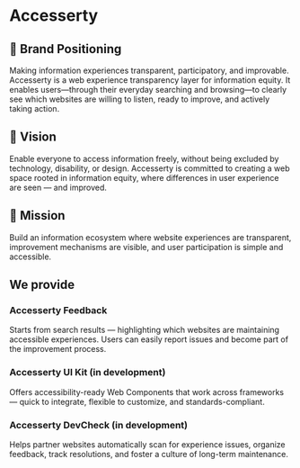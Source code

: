 # Accesserty

## 🧭 Brand Positioning
Making information experiences transparent, participatory, and improvable.
Accesserty is a web experience transparency layer for information equity. It enables users—through their everyday searching and browsing—to clearly see which websites are willing to listen, ready to improve, and actively taking action.

## 🌟 Vision 
Enable everyone to access information freely, without being excluded by technology, disability, or design.
Accesserty is committed to creating a web space rooted in information equity, where differences in user experience are seen — and improved.

## 🎯 Mission
Build an information ecosystem where website experiences are transparent, improvement mechanisms are visible, and user participation is simple and accessible.

## We provide
### Accesserty Feedback
Starts from search results — highlighting which websites are maintaining accessible experiences. Users can easily report issues and become part of the improvement process.

### Accesserty UI Kit  (in development)
Offers accessibility-ready Web Components that work across frameworks — quick to integrate, flexible to customize, and standards-compliant.

### Accesserty DevCheck (in development)
Helps partner websites automatically scan for experience issues, organize feedback, track resolutions, and foster a culture of long-term maintenance.
